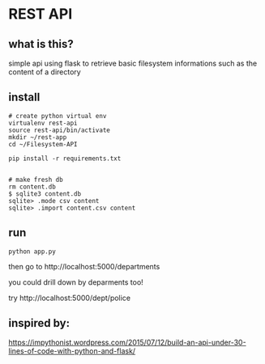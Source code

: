 # REST API

## what is this?
simple api using flask to retrieve basic filesystem informations such as the content of a directory


## install

```
# create python virtual env
virtualenv rest-api
source rest-api/bin/activate
mkdir ~/rest-app
cd ~/Filesystem-API

pip install -r requirements.txt


# make fresh db
rm content.db
$ sqlite3 content.db
sqlite> .mode csv content
sqlite> .import content.csv content
```

## run
```
python app.py
```

then go to http://localhost:5000/departments

you could drill down by deparments too!

try http://localhost:5000/dept/police

## inspired by:
https://impythonist.wordpress.com/2015/07/12/build-an-api-under-30-lines-of-code-with-python-and-flask/
